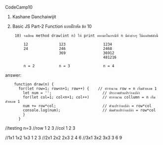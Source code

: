 CodeCamp10  
1. Kashane Danchaiwijit  
2. Basic JS Part-2 Function แบบฝึกหัด  ข้อ 10

        10) จงเขียน method draw(int n) ให้ print ออกมาในกรณีที่ n มีค่าต่างๆ ได้ผลลัพธ์ดังนี้

            12              123                 1234
            24              246                 2468
                            369                 36912
                                                481216
            
            n = 2           n = 3               n = 4

answer:

        function draw(n) {
          for(let row=1; row<n+1; row++) {    // ทำจำนวน row = n เริ่มดัวยเลข 1
            let num = '';                       // ประกาศตัวแปรว่างเปล่า
            for(let col=1; col<n+1; col++)      // ทำจำนวน collumn = n เริ่มดัวยเลข 1
            num += row*col;                     // ตัวแปรว่างเปล่า = row*col
            console.log(num);                   // พิมตัวแปรว่างเปล่า = row*col
            }
          }

//testing n=3
//row 1 2 3
//col 1 2 3

//1x1 1x2 1x3   1 2 3
//2x1 2x2 2x3   2 4 6
//3x1 3x2 3x3   3 6 9